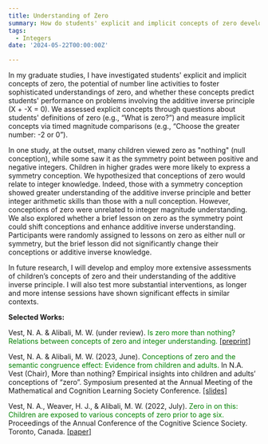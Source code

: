 ```yaml
---
title: Understanding of Zero
summary: How do students' explicit and implicit concepts of zero develop, and how do activities with number lines influence their understanding of zero and their ability to use the additive inverse principle?
tags:
  - Integers
date: '2024-05-22T00:00:00Z'

---
```

<p>In my graduate studies, I have investigated students' explicit and implicit concepts of zero, the potential of number line activities to foster sophisticated understandings of zero, and whether these concepts predict students' performance on problems involving the additive inverse principle (X + -X = 0). We assessed explicit concepts through questions about students' definitions of zero (e.g., “What is zero?”) and measure implicit concepts via timed magnitude comparisons (e.g., “Choose the greater number: -2 or 0”).</p>
<p>In one study, at the outset, many children viewed zero as "nothing" (null conception), while some saw it as the symmetry point between positive and negative integers. Children in higher grades were more likely to express a symmetry conception. We hypothesized that conceptions of zero would relate to integer knowledge. Indeed, those with a symmetry conception showed greater understanding of the additive inverse principle and better integer arithmetic skills than those with a null conception. However, conceptions of zero were unrelated to integer magnitude understanding. We also explored whether a brief lesson on zero as the symmetry point could shift conceptions and enhance additive inverse understanding. Participants were randomly assigned to lessons on zero as either null or symmetry, but the brief lesson did not significantly change their conceptions or additive inverse knowledge.</p>
<p>In future research, I will develop and employ more extensive assessments of children’s concepts of zero and their understanding of the additive inverse principle. I will also test more substantial interventions, as longer and more intense sessions have shown significant effects in similar contexts.</p>

<strong>Selected Works:</strong>  

Vest, N. A. & Alibali, M. W. (under review). <span style="color:green">Is zero more than nothing? Relations between concepts of zero and integer understanding.</span> [[preprint]](https://osf.io/preprints/psyarxiv/49m27)

Vest, N. A. & Alibali, M. W. (2023, June). <span style="color:green">Conceptions of zero and the semantic congruence effect: Evidence from children and adults.</span> In N.A. Vest (Chair), More than nothing? Empirical insights into children and adults’ conceptions of “zero”. Symposium presented at the Annual Meeting of the Mathematical and Cognition Learning Society Conference. [[slides]](http://dx.doi.org/10.13140/RG.2.2.17772.99202)

Vest, N. A., Weaver, H. J., & Alibali, M. W. (2022, July). <span style="color:green">Zero in on this: Children are exposed to various concepts of zero prior to age six.</span> Proceedings of the Annual Conference of the Cognitive Science Society. Toronto, Canada. [[paper]](https://www.researchgate.net/publication/381184844_Zero_in_on_This_Children_are_Exposed_to_Various_Concepts_of_Zero_Prior_to_Age_Six)
